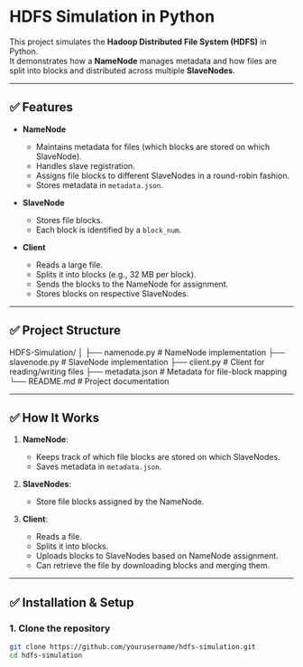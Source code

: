 # HDFS Simulation in Python

This project simulates the **Hadoop Distributed File System (HDFS)** in Python.  
It demonstrates how a **NameNode** manages metadata and how files are split into blocks and distributed across multiple **SlaveNodes**.

---

## ✅ Features
- **NameNode**
  - Maintains metadata for files (which blocks are stored on which SlaveNode).
  - Handles slave registration.
  - Assigns file blocks to different SlaveNodes in a round-robin fashion.
  - Stores metadata in `metadata.json`.

- **SlaveNode**
  - Stores file blocks.
  - Each block is identified by a `block_num`.

- **Client**
  - Reads a large file.
  - Splits it into blocks (e.g., 32 MB per block).
  - Sends the blocks to the NameNode for assignment.
  - Stores blocks on respective SlaveNodes.

---

## ✅ Project Structure
HDFS-Simulation/
│
├── namenode.py # NameNode implementation
├── slavenode.py # SlaveNode implementation
├── client.py # Client for reading/writing files
├── metadata.json # Metadata for file-block mapping
└── README.md # Project documentation


---

## ✅ How It Works
1. **NameNode**:
   - Keeps track of which file blocks are stored on which SlaveNodes.
   - Saves metadata in `metadata.json`.

2. **SlaveNodes**:
   - Store file blocks assigned by the NameNode.

3. **Client**:
   - Reads a file.
   - Splits it into blocks.
   - Uploads blocks to SlaveNodes based on NameNode assignment.
   - Can retrieve the file by downloading blocks and merging them.

---

## ✅ Installation & Setup
### 1. Clone the repository
```bash
git clone https://github.com/yourusername/hdfs-simulation.git
cd hdfs-simulation
